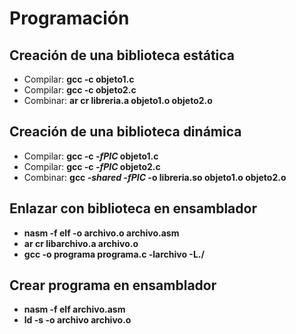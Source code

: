 # Programación

## Creación de una biblioteca estática

- Compilar: __gcc -c objeto1.c__
- Compilar: __gcc -c objeto2.c__
- Combinar: __ar cr libreria.a objeto1.o objeto2.o__

## Creación de una biblioteca dinámica

- Compilar: __gcc -c _-fPIC_ objeto1.c__
- Compilar: __gcc -c _-fPIC_ objeto2.c__ 
- Combinar: __gcc _-shared -fPIC_ -o libreria.so objeto1.o objeto2.o__


## Enlazar con biblioteca en ensamblador

- __nasm -f elf -o archivo.o archivo.asm__ 
- __ar cr libarchivo.a archivo.o__ 
- __gcc -o programa programa.c -larchivo -L./__ 


## Crear programa en ensamblador

- __nasm -f elf archivo.asm__ 
- __ld -s -o archivo archivo.o__  	 	 	
